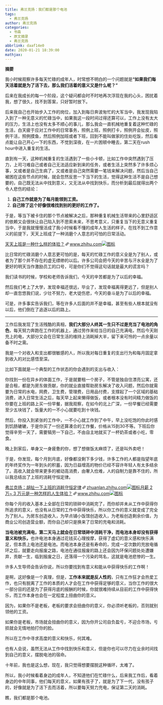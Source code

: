 ```yaml
---
title: 弗兰克扬：我们都是那个电池
tags:
  - 弗兰克扬
author: 弗兰克扬
categories:
  - 书斋
  - 原文摘录
  - 弗兰克扬
abbrlink: daaf14e0
date: 2020-01-21 18:39:00
mathjax:
---
```

**摘要**
<!--more-->

<div class="Post-RichTextContainer"><div class="RichText ztext Post-RichText"><p>我小时候观察许多每天忙碌的成年人，时常想不明白的一个问题就是<b>“如果我们每天活着就是为了活下去，那么我们活着的意义又是什么呢？”</b></p><p>后来在我成长的每一个阶段，这个疑问都会时不时地再次浮现在我的心头，困扰着我，想了很久，找不到答案，只好暂时放下。</p><p>后来我自己也开始步入工作的岗位，加入到每日奔波匆忙的大军当中，我发现我陷入到了一种无意义的忙碌当中，如果我这一段时间过得还算可以，工作上没有太大的压力，生活上也没有太多不顺心的事儿，那么我会一直机械地重复着这种忙碌的生活，白天疲于应对工作中的日常事务，照例上班，照例打卡，照例开会扯皮，照例干活，照例摸鱼，然后照例加班或者下班，回到不能叫做家的住处吃饭，然后看点能让自己开心一下的东西，不觉到深夜，在一片困顿中睡去，第二天在rush hour中进入重复的生活。</p><p>直到有一天，这种机械重复的生活遇到了一些小卡顿，比如工作中突然遇到了压力，上司刁难自己或者自己无法适应新到来的任务，或者生活上突然多了许多烦心事，又或者是自己生病了，又或者是自己突然需要一笔钱来解决问题，然后当自己被困在这些节点的时候，就会忽然反思一下当下的生活，觉得这种生活不是自己想要的，自己既无法从中找到意义，又无法从中找到快乐，而分析到最后就得出两个令人悲伤的结论：</p><ol><li><b>自己工作就是为了每月能领到工资。</b></li><li><b>自己除了这个好像很难找到别的更好的工作了。</b></li></ol><p>于是，等当下被卡住的那个节点被解决之后，那种重复机械生活带来的心里舒适区的依赖又会很快让自己陷入到不思索未来，不思考意义，只重复当下的无意义重复当中，于是我就慢慢活成了我小时候看不懂的成年人生活的样子。在找不到工作意义的前提下，天天上班成了一种消磨个人意志的可怕的日常活动。</p><a target="_blank" href="https://www.zhihu.com/question/283403358/answer/431773387" data-draft-node="block" data-draft-type="link-card" data-image="https://zhstatic.zhihu.com/assets/zhihu/editor/zhihu-card-default.svg" class="LinkCard LinkCard--hasImage"><span class="LinkCard-backdrop" style="background-image:url(https://zhstatic.zhihu.com/assets/zhihu/editor/zhihu-card-default.svg)"></span><span class="LinkCard-content"><span class="LinkCard-text"><span class="LinkCard-title" data-text="true">天天上班是一种什么样的体验？</span><span class="LinkCard-meta"><span style="display:inline-flex;align-items:center">​<svg class="Zi Zi--InsertLink" fill="currentColor" viewBox="0 0 24 24" width="17" height="17"><path d="M6.77 17.23c-.905-.904-.94-2.333-.08-3.193l3.059-3.06-1.192-1.19-3.059 3.058c-1.489 1.489-1.427 3.954.138 5.519s4.03 1.627 5.519.138l3.059-3.059-1.192-1.192-3.059 3.06c-.86.86-2.289.824-3.193-.08zm3.016-8.673l1.192 1.192 3.059-3.06c.86-.86 2.289-.824 3.193.08.905.905.94 2.334.08 3.194l-3.059 3.06 1.192 1.19 3.059-3.058c1.489-1.489 1.427-3.954-.138-5.519s-4.03-1.627-5.519-.138L9.786 8.557zm-1.023 6.68c.33.33.863.343 1.177.029l5.34-5.34c.314-.314.3-.846-.03-1.176-.33-.33-.862-.344-1.176-.03l-5.34 5.34c-.314.314-.3.846.03 1.177z" fill-rule="evenodd"></path></svg></span>www.zhihu.com</span></span><span class="LinkCard-imageCell"><img class="LinkCard-image LinkCard-image--square" alt="图标" src="https://zhstatic.zhihu.com/assets/zhihu/editor/zhihu-card-default.svg"></span></span></a><p>比日常的忙碌消磨个人意志更可怕的是，每天的忙碌工作的意义全是为了别人，或者为了那个并不存在的虚无缥缈的以后。许多公司会把今天的辛苦与汗水全是为了更好的明天当作激励员工的口号，可是你们不觉得这句话就是最大的谎言吗？</p><p>我们读书的时候，学校和老师告诉我们，今天的辛苦都是为了以后的幸福。</p><p>然后我们考上了大学，发现幸福还很远，毕业了，发现幸福离得更远了，但是别人却一直忽悠我们说，少壮不努力，老大徒伤悲，今天的奋斗是为了以后的幸福。</p><p>可是，许多事实告诉我们，等在许多人后面的并不是幸福，甚至有些人根本就没有以后，他们倒在了追逐以后的路上。</p><hr><p>工作后我发现了生活残酷的真相，<b>我们大部分人终其一生只不过是充当了电池的角色</b>，每天努力奔跑在工作的机器上，通过劳作来给当日的自己充满电，然后今天刚充上的电，大部分又会在日常生活的维持上消耗掉大半，留下来可怜的一点余量以备不时之需。</p><p>我是一个对收入和支出都很敏感的人，所以我对每日重复的支出行为和每月固定拿到收入的对比感悟至深。</p><p>比如下面就是一个典型的工作状态的你会遇到的支出与收入：</p><p>你找到一份在异乡的体面工作，于是就要租一个房子，不管是独自住漂亮公寓，还是合租，都是为房东做贡献，你的就业直接帮助房东解决了收入问题，然后你就需要为日常的水电，网费，卫生费，管理费，日用品付费，支撑起了一个区域的基础消费，进入日常生活之后，每天早上起来懒得做饭，或者根本没有时间精力做饭的你要在上班的路上买一份早餐，据我观察，在如今的北上广深，一份早餐已经需要至少五块钱了，饭量大的一不小心就要吃到十块钱。</p><p>然后，你投入到紧张的工作中，一不小心就工作到了中午，早上没吃饱的你此时感到饥肠辘辘，于是你买了一份还算凑合的工作餐，价格从15到30不等。下班后你觉得辛劳一天了，需要犒劳一下自己，不由自主地就买了一杯奶茶或者小吃，零食。</p><p>晚上到家后，单身又一身疲惫的你，想了想做饭太麻烦了，还是叫外卖吧！</p><p>于是，你发现，每个月到月底，好像都没剩下多少钱，许多工作的人都是指望年底的年终奖作为一年到头的积蓄，因为日益增高的物价已经不容许年轻人有太多结余了。高收入就会带来更多的被动高消费，由奢入俭难，人的自制力是靠不住的，所以我总结出了上班的消耗守恒定律。</p><a target="_blank" href="https://zhuanlan.zhihu.com/p/51917765" data-draft-node="block" data-draft-type="link-card" data-image="https://pic2.zhimg.com/v2-e8f311062623f00472e3e5f951e14105_180x120.jpg" data-image-width="532" data-image-height="332" class="LinkCard LinkCard--hasImage"><span class="LinkCard-backdrop" style="background-image:url(https://pic2.zhimg.com/v2-e8f311062623f00472e3e5f951e14105_180x120.jpg)"></span><span class="LinkCard-content"><span class="LinkCard-text"><span class="LinkCard-title" data-text="true">弗兰克扬：胡扯一下上班的消耗守恒定律</span><span class="LinkCard-meta"><span style="display:inline-flex;align-items:center">​<svg class="Zi Zi--InsertLink" fill="currentColor" viewBox="0 0 24 24" width="17" height="17"><path d="M6.77 17.23c-.905-.904-.94-2.333-.08-3.193l3.059-3.06-1.192-1.19-3.059 3.058c-1.489 1.489-1.427 3.954.138 5.519s4.03 1.627 5.519.138l3.059-3.059-1.192-1.192-3.059 3.06c-.86.86-2.289.824-3.193-.08zm3.016-8.673l1.192 1.192 3.059-3.06c.86-.86 2.289-.824 3.193.08.905.905.94 2.334.08 3.194l-3.059 3.06 1.192 1.19 3.059-3.058c1.489-1.489 1.427-3.954-.138-5.519s-4.03-1.627-5.519-.138L9.786 8.557zm-1.023 6.68c.33.33.863.343 1.177.029l5.34-5.34c.314-.314.3-.846-.03-1.176-.33-.33-.862-.344-1.176-.03l-5.34 5.34c-.314.314-.3.846.03 1.177z" fill-rule="evenodd"></path></svg></span>zhuanlan.zhihu.com</span></span><span class="LinkCard-imageCell"><img class="LinkCard-image LinkCard-image--horizontal" alt="图标" src="https://pic2.zhimg.com/v2-e8f311062623f00472e3e5f951e14105_180x120.jpg"></span></span></a><a target="_blank" href="https://www.zhihu.com/question/50186945/answer/578253354" data-draft-node="block" data-draft-type="link-card" data-image="https://zhstatic.zhihu.com/assets/zhihu/editor/zhihu-card-default.svg" class="LinkCard LinkCard--hasImage"><span class="LinkCard-backdrop" style="background-image:url(https://zhstatic.zhihu.com/assets/zhihu/editor/zhihu-card-default.svg)"></span><span class="LinkCard-content"><span class="LinkCard-text"><span class="LinkCard-title" data-text="true">月薪 2 万~ 3 万元是一种怎样的人生体验？</span><span class="LinkCard-meta"><span style="display:inline-flex;align-items:center">​<svg class="Zi Zi--InsertLink" fill="currentColor" viewBox="0 0 24 24" width="17" height="17"><path d="M6.77 17.23c-.905-.904-.94-2.333-.08-3.193l3.059-3.06-1.192-1.19-3.059 3.058c-1.489 1.489-1.427 3.954.138 5.519s4.03 1.627 5.519.138l3.059-3.059-1.192-1.192-3.059 3.06c-.86.86-2.289.824-3.193-.08zm3.016-8.673l1.192 1.192 3.059-3.06c.86-.86 2.289-.824 3.193.08.905.905.94 2.334.08 3.194l-3.059 3.06 1.192 1.19 3.059-3.058c1.489-1.489 1.427-3.954-.138-5.519s-4.03-1.627-5.519-.138L9.786 8.557zm-1.023 6.68c.33.33.863.343 1.177.029l5.34-5.34c.314-.314.3-.846-.03-1.176-.33-.33-.862-.344-1.176-.03l-5.34 5.34c-.314.314-.3.846.03 1.177z" fill-rule="evenodd"></path></svg></span>www.zhihu.com</span></span><span class="LinkCard-imageCell"><img class="LinkCard-image LinkCard-image--square" alt="图标" src="https://zhstatic.zhihu.com/assets/zhihu/editor/zhihu-card-default.svg"></span></span></a><p>你每个月的收入基本上全部在日常的琐碎中消耗完了，而你却并未从工作中获得你所追求的意义，也没有从日常的工作中获得快乐，所以你工作的意义就变成了完全为了别人。为房东创造收入，为早点铺小饭馆创造收入，为老板创造剩余价值，为商业公司创造营业额，而你自己却只是换来了日常的充电和消耗。</p><p><b>当电池被充满电，第二天马上就会在日常琐碎中消耗干净，而电池本身却没有获得意义和快乐，</b>也许电池本身通过花钱买心理按摩，获得了虚幻的意义感和快乐满足，但本质上电池还是电池。而电池本身还是有寿命的，完成一定次数的充放电循环之后，就要走向报废之路，电池在通往报废的路上还会因为环保问题处处遭嫌弃，贡献一生，临到报废之日，还落得一个污染的骂名，这就是电池悲惨的一生。</p><p>许多人生导师会告诉你说，所以你要找到有意义和能从中获得快乐的工作啊！</p><p>是啊，这好像是一个真理，但是，<b>工作本来就是反人性的</b>，只有工作狂才会热爱工作，也只有脱离了工作的本质的人才会在工作中获得足够的意义，当你工作的很大一部分目的还是为了获得月底的报酬的时候，你就很难持续从目前的工作中获得快乐，而工作本身也会在一定程度上扭曲你的意义。</p><p>因为，如果你不是老板，老板的要求会扭曲你的意义，你必须听老板的，否则就别领他的工资。</p><p>如果你是老板，市场就会扭曲你的意义，因为你开公司自负盈亏，不迎合市场，亏损就会无情地拍打你的脸。</p><p>所以在工作中寻求高度的意义和快乐，何其难。</p><p>也有人会说，虽然无法从工作中找到快乐和意义，但是你也可以尽力在业余时间找到自己的意义，摆脱电池的宿命。</p><p>十年前，我也是这么想，现在，我只觉得想要摆脱这种循环，太难了。</p><p>所以，我小时候看着身边的成年人，不知道他们在忙碌什么，后来我工作后，看着身边的中年同事，他们每天的意义，如果有孩子了，就是为了下一代，没有孩子的，好像就是为了活下去而活着，所以要每天努力充电，保证第二天的消耗。</p><p>瞧，我们都是那个电池。</p></div></div>